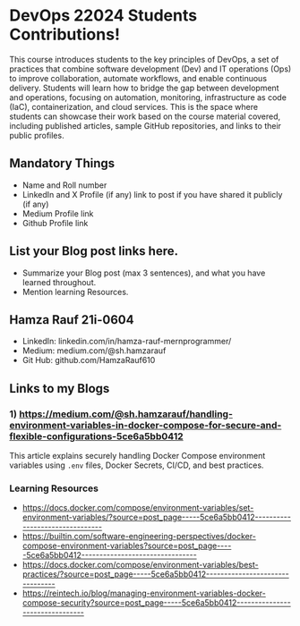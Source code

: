 # DevOps 22024 Students Contributions! 

This course introduces students to the key principles of DevOps, a set of practices that combine software development (Dev) and IT operations (Ops) to improve collaboration, automate workflows, and enable continuous delivery. Students will learn how to bridge the gap between development and operations, focusing on automation, monitoring, infrastructure as code (IaC), containerization, and cloud services. This is the space where students can showcase their work based on the course material covered, including published articles, sample GitHub repositories, and links to their public profiles.

## Mandatory Things
- Name and Roll number
- LinkedIn and X Profile (if any) link to post if you have shared it publicly (if any)
- Medium Profile link
- Github Profile link

## List your Blog post links here.
- Summarize your Blog post (max 3 sentences), and what you have learned throughout.
- Mention learning Resources. 

## Hamza Rauf         21i-0604
- LinkedIn: linkedin.com/in/hamza-rauf-mernprogrammer/
- Medium: medium.com/@sh.hamzarauf
- Git Hub: github.com/HamzaRauf610

## Links to my Blogs
### 1) https://medium.com/@sh.hamzarauf/handling-environment-variables-in-docker-compose-for-secure-and-flexible-configurations-5ce6a5bb0412
This article explains securely handling Docker Compose environment variables using `.env` files, Docker Secrets, CI/CD, and best practices.
### Learning Resources
-  https://docs.docker.com/compose/environment-variables/set-environment-variables/?source=post_page-----5ce6a5bb0412--------------------------------
- https://builtin.com/software-engineering-perspectives/docker-compose-environment-variables?source=post_page-----5ce6a5bb0412--------------------------------
- https://docs.docker.com/compose/environment-variables/best-practices/?source=post_page-----5ce6a5bb0412--------------------------------
- https://reintech.io/blog/managing-environment-variables-docker-compose-security?source=post_page-----5ce6a5bb0412--------------------------------
